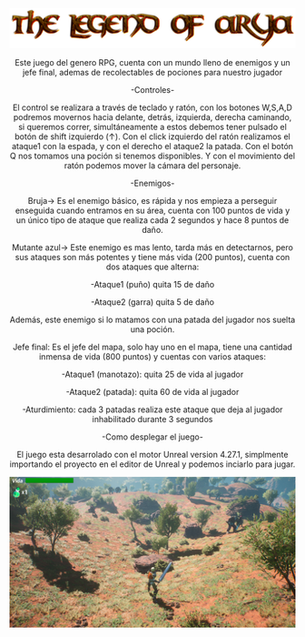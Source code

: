 <p align="center">
<img src="title.png">
</p>

<section align="center">
<p>
Este juego del genero RPG, cuenta con un mundo lleno de enemigos y un jefe final, ademas de recolectables 
de pociones para nuestro jugador
</p>

<p>
-Controles-
</p>
<p>
El control se realizara a través de teclado y ratón, con los botones W,S,A,D podremos movernos hacia delante, detrás, izquierda, derecha caminando, si queremos correr, simultáneamente a estos debemos tener pulsado el botón de shift izquierdo (↑). 
Con el click izquierdo del ratón realizamos el ataque1 con la espada, y con el derecho el ataque2 la patada. 
Con el botón Q nos tomamos una poción si tenemos disponibles. 
Y con el movimiento del ratón podemos mover la cámara del personaje. 
</p>

<p>
-Enemigos-
</p>

<p>
Bruja-> Es el enemigo básico, es rápida y nos empieza a perseguir enseguida cuando entramos en su área, cuenta con 100 puntos de vida y un único tipo de ataque que realiza cada 2 segundos y hace 8 puntos de daño. 
</p>

<p>
Mutante azul-> Este enemigo es mas lento, tarda más en detectarnos, pero sus ataques son más potentes y tiene más vida (200 puntos), cuenta con dos ataques que alterna: 
 	</p><p>-Ataque1 (puño) quita 15 de daño  </p>
 	<p>-Ataque2 (garra) quita 5 de daño </p><p>
Además, este enemigo si lo matamos con una patada del jugador nos suelta una poción. 
</p>

<p>
Jefe final: Es el jefe del mapa, solo hay uno en el mapa, tiene una cantidad inmensa de vida (800 puntos) y cuentas con varios ataques: 
 	</p><p>-Ataque1 (manotazo): quita 25 de vida al jugador </p>
 	<p>-Ataque2 (patada): quita 60 de vida al jugador </p>
	<p>-Aturdimiento: cada 3 patadas realiza este ataque que deja al jugador inhabilitado durante 3 segundos 
</p><p>
</p>
-Como desplegar el juego-
</h2>
<p>
El juego esta desarrolado con el motor Unreal version 4.27.1, simplmente importando el proyecto
en el editor de Unreal y podemos inciarlo para jugar.
</p>
<img src="Muestra.png">
</section>